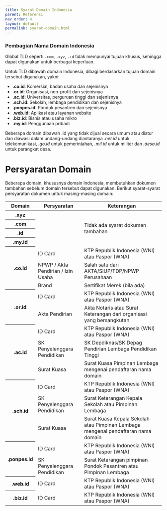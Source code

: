 ```yaml
---
title: Syarat Domain Indonesia
parent: Referensi
nav_order: 4
layout: default
permalink: syarat-domain.html
---
```


### Pembagian Nama Domain Indonesia

Global TLD seperti `.com`, `.xyz`, `.id` tidak mempunyai tujuan khusus, sehingga dapat digunakan untuk berbagai keperluan.

Untuk TLD dibawah domain Indonesia, dibagi berdasarkan tujuan domain tersebut digunakan, yakni:

+ **.co.id**: Komersial, badan usaha dan sejenisnya
+ **.or.id**: Organisasi, non-profit dan sejenisnya
+ **.ac.id**: Universitas, perguruan tinggi dan sejenisnya
+ **.sch.id**: Sekolah, lembaga pendidikan dan sejenisnya
+ **.ponpes.id**: Pondok pesantren dan sejenisnya
+ **.web.id**: Aplikasi atau layanan website
+ **.biz.id**: Bisnis atau usaha mikro
+ **.my.id**: Penggunaan pribadi

Beberapa domain dibawah .id yang tidak dijual secara umum atau diatur dan diawasi dalam undang-undang diantaranya *.net.id* untuk telekomunikasi, *.go.id* untuk pemerintahan, *.mil.id* untuk militer dan *.desa.id* untuk perangkat desa.

# Persyaratan Domain

Beberapa domain, khususnya domain Indonesia, membutuhkan dokumen tambahan sebelum domain tersebut dapat digunakan. Berikut syarat-syarat persyaratan dokumen untuk masing-masing domain:

<table>
<thead>
  <tr>
    <th>Domain</th>
    <th>Persyaratan</th>
    <th>Keterangan</th>
  </tr>
</thead>
<tbody>
  <tr>
    <th>.xyz</th>
    <td rowspan="4"></td>
    <td rowspan="4">Tidak ada syarat dokumen tambahan</td>
  </tr>
  <tr>
    <th>.com</th>
  </tr>
  <tr>
    <th>.id</th>
  </tr>
  <tr>
    <th>.my.id</th>
  </tr>
  <tr>
    <th rowspan="3">.co.id</th>
    <td>ID Card</td>
    <td>KTP Republik Indonesia (WNI) atau Paspor (WNA)</td>
  </tr>
  <tr>
    <td>NPWP / Akta Pendirian / Izin Usaha</td>
    <td>Salah satu dari AKTA/SIUP/TDP/NPWP Perusahaan</td>
  </tr>
  <tr>
    <td>Brand</td>
    <td>Sertifikat Merek (bila ada)</td>
  </tr>
  <tr>
    <th rowspan="2">.or.id</th>
    <td>ID Card</td>
    <td>KTP Republik Indonesia (WNI) atau Paspor (WNA)</td>
  </tr>
  <tr>
    <td>Akta Pendirian</td>
    <td>Akta Notaris atau Surat Keterangan dari organisasi yang bersangkutan</td>
  </tr>
  <tr>
    <th rowspan="3">.ac.id</th>
    <td>ID Card</td>
    <td>KTP Republik Indonesia (WNI) atau Paspor (WNA)</td>
  </tr>
  <tr>
    <td>SK Penyelenggara Pendidikan</td>
    <td>SK Depdiknas/SK Depag Pendirian Lembaga Pendidikan Tinggi</td>
  </tr>
  <tr>
    <td>Surat Kuasa</td>
    <td>Surat Kuasa Pimpinan Lembaga mengenai pendaftaran nama domain</td>
  </tr>
  <tr>
    <th rowspan="3">.sch.id</th>
    <td>ID Card</td>
    <td>KTP Republik Indonesia (WNI) atau Paspor (WNA)</td>
  </tr>
  <tr>
    <td>SK Penyelenggara Pendidikan</td>
    <td>Surat Keterangan Kepala Sekolah atau Pimpinan Lembaga</td>
  </tr>
  <tr>
    <td>Surat Kuasa</td>
    <td>Surat Kuasa Kepala Sekolah atau Pimpinan Lembaga mengenai pendaftaran nama domain</td>
  </tr>
  <tr>
    <th rowspan="2">.ponpes.id</th>
    <td>ID Card</td>
    <td>KTP Republik Indonesia (WNI) atau Paspor (WNA)</td>
  </tr>
  <tr>
    <td>SK Penyelenggara Pendidikan</td>
    <td>Surat Keterangan pimpinan Pondok Pesantren atau Pimpinan Lembaga</td>
  </tr>
  <tr>
    <th>.web.id</th>
    <td>ID Card</td>
    <td>KTP Republik Indonesia (WNI) atau Paspor (WNA)</td>
  </tr>
  <tr>
    <th>.biz.id</th>
    <td>ID Card</td>
    <td>KTP Republik Indonesia (WNI) atau Paspor (WNA)</td>
  </tr>
</tbody>
</table>
